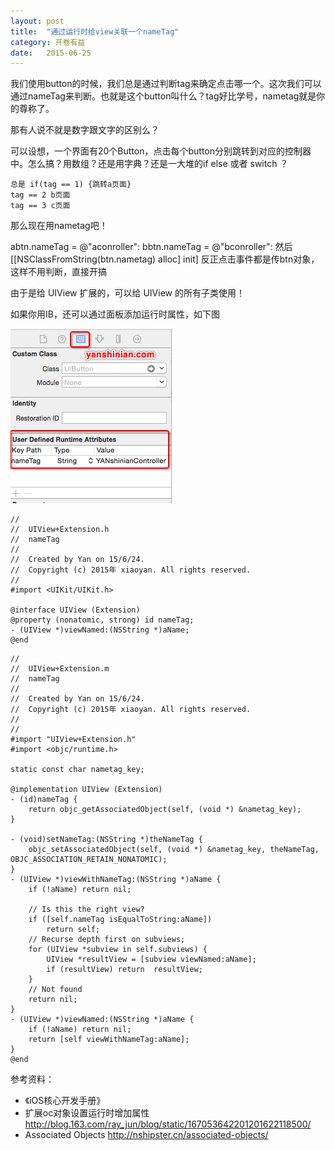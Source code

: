 ```yaml
---
layout: post
title:  "通过运行时给view关联一个nameTag"
category: 开卷有益
date:   2015-06-25 
---
```


我们使用button的时候，我们总是通过判断tag来确定点击哪一个。这次我们可以通过nameTag来判断。也就是这个button叫什么？tag好比学号，nametag就是你的尊称了。

那有人说不就是数字跟文字的区别么？

可以设想，一个界面有20个Button，点击每个button分别跳转到对应的控制器中。怎么搞？用数组？还是用字典？还是一大堆的if else 或者 switch ？

```
总是 if(tag == 1) {跳转a页面}
tag == 2 b页面
tag == 3 c页面
```

那么现在用nametag吧！

abtn.nameTag = @"aconroller":
bbtn.nameTag = @"bconroller":
然后 [[NSClassFromString(btn.nametag) alloc] init]
反正点击事件都是传btn对象，这样不用判断，直接开搞

由于是给 UIView 扩展的，可以给 UIView 的所有子类使用！

如果你用IB，还可以通过面板添加运行时属性，如下图

![nametag01](/images/nametag/nametag01.png)

```
//
//  UIView+Extension.h
//  nameTag
//
//  Created by Yan on 15/6/24.
//  Copyright (c) 2015年 xiaoyan. All rights reserved.
//
#import <UIKit/UIKit.h>

@interface UIView (Extension)
@property (nonatomic, strong) id nameTag;
- (UIView *)viewNamed:(NSString *)aName;
@end
```
```
//
//  UIView+Extension.m
//  nameTag
//
//  Created by Yan on 15/6/24.
//  Copyright (c) 2015年 xiaoyan. All rights reserved.
//
//
#import "UIView+Extension.h"
#import <objc/runtime.h>

static const char nametag_key;

@implementation UIView (Extension)
- (id)nameTag {
    return objc_getAssociatedObject(self, (void *) &nametag_key);
}

- (void)setNameTag:(NSString *)theNameTag {
    objc_setAssociatedObject(self, (void *) &nametag_key, theNameTag, OBJC_ASSOCIATION_RETAIN_NONATOMIC);
}
- (UIView *)viewWithNameTag:(NSString *)aName {
    if (!aName) return nil;
    
    // Is this the right view?
    if ([self.nameTag isEqualToString:aName])
        return self;
    // Recurse depth first on subviews;
    for (UIView *subview in self.subviews) {
        UIView *resultView = [subview viewNamed:aName];
        if (resultView) return  resultView;
    }
    // Not found
    return nil;
}
- (UIView *)viewNamed:(NSString *)aName {
    if (!aName) return nil;
    return [self viewWithNameTag:aName];
}
@end
```

参考资料：

* 《iOS核心开发手册》
*  扩展oc对象设置运行时增加属性 <http://blog.163.com/ray_jun/blog/static/167053642201201622118500/>
*  Associated Objects <http://nshipster.cn/associated-objects/>

